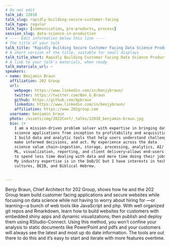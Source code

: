```yaml
---
# Do not edit
talk_id: 22018
talk_slug: rapidly-building-secure-customer-facing
talk_type: regular
talk_tags: [communication, pro-products, process]
session_slug: data-science-in-production
# ---- Edit information below this line ----
# The title of your talk
talk_title: "Rapidly Building Secure Customer Facing Data Science Products: How to Prototype and Deploy Applications with Rmarkdown and Rstudio-Connect"
# A short version of the title, suitable for small displays
talk_title_short: Rapidly Building Customer Facing Data Science Products
# A link to your talk's materials, when ready
talk_materials_url: ~
speakers:
- name: Benjamin Braun
  affiliation: 202 Group
  url:
    webpage: https://www.linkedin.com/in/benjybraun/
    twitter: https://twitter.com/Ben_G_Braun
    github: https://github.com/bpbraun
    linkedin: https://www.linkedin.com/in/benjybraun/
    affiliation: https://www.202group.com
  username: benjamin_braun
  photo: /assets/img/2022Conf/_talks/22018_benjamin-braun.jpg
  bio: |+
    I am a mission-driven problem solver with expertise in bringing data
    science applications from inception to profitability and acquisition.
    I build data and analytic tools that help users understand challenges,
    make informed decisions, and act. My experience across the data
    science value chain—ingestion, storage, processing, analytics, AI/
    ML, visualization, reporting, and client delivery—allows end-users
    to spend less time dealing with data and more time doing their jobs.
    My industry expertise is in the DoD/IC but I have interests in tech teams
    cultures, DEIB, and Biblical Hebrew.


---
```


<!-- ABSTRACT ----
Please write abstract below. You may use simple markdown (links, code style, bold, italics)
-->

Benjy Braun, Chief Architect for 202 Group, shows how he and the 202 Group
team build customer facing applications and secure websites while focusing on
data science while not having to worry about hiring for —or learning—a bunch of web
tools like JavaScript and php. With well organized git repos and Rmarkdown,
learn how to build websites for customers with embedded shiny apps and dynamic
visualizations; then publish and deploy them using RStudio-Connect. Using this
method, you won’t confine your analysis to static documents like PowerPoint
and pdfs and your customers will always see the latest and most up do date
information. The tools are out there to do this and it’s easy to start and
iterate with more features overtime.

